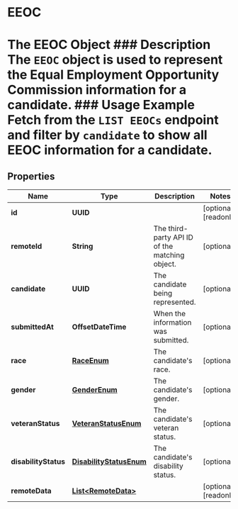 

# EEOC

# The EEOC Object ### Description The `EEOC` object is used to represent the Equal Employment Opportunity Commission information for a candidate.  ### Usage Example Fetch from the `LIST EEOCs` endpoint and filter by `candidate` to show all EEOC information for a candidate.
## Properties

Name | Type | Description | Notes
------------ | ------------- | ------------- | -------------
**id** | **UUID** |  |  [optional] [readonly]
**remoteId** | **String** | The third-party API ID of the matching object. |  [optional]
**candidate** | **UUID** | The candidate being represented. |  [optional]
**submittedAt** | **OffsetDateTime** | When the information was submitted. |  [optional]
**race** | [**RaceEnum**](RaceEnum.md) | The candidate&#39;s race. |  [optional]
**gender** | [**GenderEnum**](GenderEnum.md) | The candidate&#39;s gender. |  [optional]
**veteranStatus** | [**VeteranStatusEnum**](VeteranStatusEnum.md) | The candidate&#39;s veteran status. |  [optional]
**disabilityStatus** | [**DisabilityStatusEnum**](DisabilityStatusEnum.md) | The candidate&#39;s disability status. |  [optional]
**remoteData** | [**List&lt;RemoteData&gt;**](RemoteData.md) |  |  [optional] [readonly]



